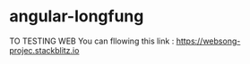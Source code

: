 # angular-longfung

TO TESTING WEB You can fllowing this link :
https://websong-projec.stackblitz.io
